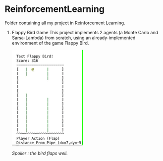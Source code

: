 # ReinforcementLearning
Folder containing all my project in Reinforcement Learning.


1. Flappy Bird Game
   This project implements 2 agents (a Monte Carlo and Sarsa-Lambda) from scratch, using an already-implemented environment of the game Flappy Bird.

   ![](https://github.com/omeurer/ReinforcementLearning/blob/main/expected_sarsa_infinite_play.gif)
   
   
   *Spoiler : the bird flaps well.*
